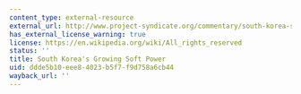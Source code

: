 ```yaml
---
content_type: external-resource
external_url: http://www.project-syndicate.org/commentary/south-korea-s-growing-soft-power
has_external_license_warning: true
license: https://en.wikipedia.org/wiki/All_rights_reserved
status: ''
title: South Korea's Growing Soft Power
uid: ddde5b10-eee8-4023-b5f7-f9d758a6cb44
wayback_url: ''
---
```

